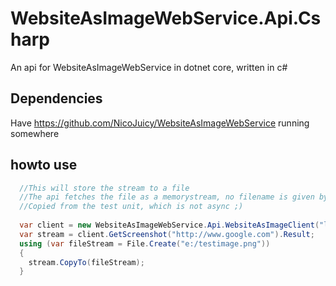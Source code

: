 # WebsiteAsImageWebService.Api.Csharp
An api for WebsiteAsImageWebService in dotnet core, written in c#

## Dependencies

Have https://github.com/NicoJuicy/WebsiteAsImageWebService running somewhere

## howto use 


```csharp
  //This will store the stream to a file
  //The api fetches the file as a memorystream, no filename is given by the server
  //Copied from the test unit, which is not async ;)
  
  var client = new WebsiteAsImageWebService.Api.WebsiteAsImageClient("localhost:8080");
  var stream = client.GetScreenshot("http://www.google.com").Result;
  using (var fileStream = File.Create("e:/testimage.png"))
  {
    stream.CopyTo(fileStream);
  }
